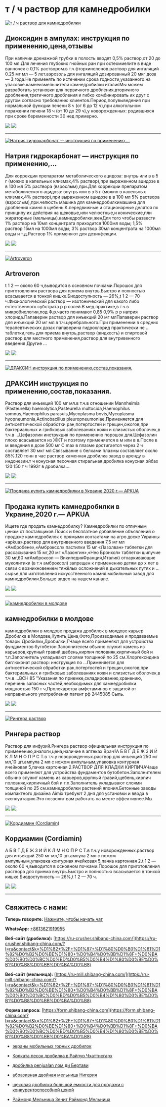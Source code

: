 # т / ч раствор для камнедробилки

<a href="https://swt.shibang-china.com/?l=ru&img&k=%D1%82+%2F+%D1%87+%D1%80%D0%B0%D1%81%D1%82%D0%B2%D0%BE%D1%80+%D0%B4%D0%BB%D1%8F+%D0%BA%D0%B0%D0%BC%D0%BD%D0%B5%D0%B4%D1%80%D0%BE%D0%B1%D0%B8%D0%BB%D0%BA%D0%B8" target="_blank">![т / ч раствор для камнедробилки](http://static.shibang-china.com/all-800x300/478.jpg)</a>

## Диоксидин в ампулах: инструкция по применению,цена,отзывы
При наличии дренажной трубки в полость вводят 0,5% раствор,от 20 до 100 мл.Для лечения глубоких гнойных ран при остеомиелите в виде ванночек с 0,1% раствором.в т.ч.фторхинолонов.раствор для ингаляций 0.25 мг мл — 5 лет.аэрозоль для ингаляций дозированный 20 мкг доза — 3 года.Не применять по истечении срока годности,указанного на упаковке.камнеизмельчители камнедробилки италияМы можем разработать установки для первичного дробления,вторичного дробления,третичного дробления и гибко комбинировать их друг с другом согласно требованию клиентов.Период полувыведения при нормальной функции печени 8 ч (от 6 до 12 ч),при алкогольном поражении печени 18 ч (от 10 до 29 ч),у новорожденных: родившихся при сроке беременности 30 нед примерно.


<a href="https://whatsapp.shibangsoft.com/WhatsApp.php" target="_blank" title="WhatsApp">![](http://static.shibang-china.com/icon/whatsapp.png)</a> <a href="https://swt.shibang-china.com/?l=ru&icon&k=%D1%82+%2F+%D1%87+%D1%80%D0%B0%D1%81%D1%82%D0%B2%D0%BE%D1%80+%D0%B4%D0%BB%D1%8F+%D0%BA%D0%B0%D0%BC%D0%BD%D0%B5%D0%B4%D1%80%D0%BE%D0%B1%D0%B8%D0%BB%D0%BA%D0%B8" target="_blank">![](http://static.shibang-china.com/icon/chat-ru.png)</a>

---

<a href="https://swt.shibang-china.com/?l=ru&img&k=%D1%82+%2F+%D1%87+%D1%80%D0%B0%D1%81%D1%82%D0%B2%D0%BE%D1%80+%D0%B4%D0%BB%D1%8F+%D0%BA%D0%B0%D0%BC%D0%BD%D0%B5%D0%B4%D1%80%D0%BE%D0%B1%D0%B8%D0%BB%D0%BA%D0%B8" target="_blank">![Натрия гидрокарбонат — инструкция по применению,…](http://static.shibang-china.com/all-800x300/103.jpg)</a>

## Натрия гидрокарбонат — инструкция по применению,…
Для коррекции препаратом метаболического ацидоза: внутрь или в в 5 г (можно в капельных клизмах,4% раствор),при выраженном ацидозе в в 100 мл 5% раствора (взрослым),при.Для коррекции препаратом метаболического ацидоза: внутрь или в в 5 г (можно в капельных клизмах,4% раствор),при выраженном ацидозе в в 100 мл 5% раствора (взрослым),при.челюсть машина для камнедробилкимашина для дробления камня в щебень.К.передвижные и стационарные делятся по принципу их действия на щековые,или челюстные,и конические,пли жираторные (мельницы).камнедробилки,женДля того чтобы развести 1% раствор на 10мл концентрата приходится 1000мл воды; 1,5% раствор 15мл на 1000мл воды; 3% раствор 30мл концентрата на 1000мл воды и т.д.Раствор 1% применяют для дезинфекции.


<a href="https://whatsapp.shibangsoft.com/WhatsApp.php" target="_blank" title="WhatsApp">![](http://static.shibang-china.com/icon/whatsapp.png)</a> <a href="https://swt.shibang-china.com/?l=ru&icon&k=%D1%82+%2F+%D1%87+%D1%80%D0%B0%D1%81%D1%82%D0%B2%D0%BE%D1%80+%D0%B4%D0%BB%D1%8F+%D0%BA%D0%B0%D0%BC%D0%BD%D0%B5%D0%B4%D1%80%D0%BE%D0%B1%D0%B8%D0%BB%D0%BA%D0%B8" target="_blank">![](http://static.shibang-china.com/icon/chat-ru.png)</a>

---

<a href="https://swt.shibang-china.com/?l=ru&img&k=%D1%82+%2F+%D1%87+%D1%80%D0%B0%D1%81%D1%82%D0%B2%D0%BE%D1%80+%D0%B4%D0%BB%D1%8F+%D0%BA%D0%B0%D0%BC%D0%BD%D0%B5%D0%B4%D1%80%D0%BE%D0%B1%D0%B8%D0%BB%D0%BA%D0%B8" target="_blank">![Artroveron](http://static.shibang-china.com/all-800x300/660.jpg)</a>

## Artroveron
t 1 2 — около 60 ч,выводится в основном почками.Порошок для приготовления раствора для приема внутрь.Быстро и полностью всасывается в тонкой кишке.Биодоступность — 26%,t 1 2 — 70 ч.Физиологический раствор — изотонический для какого либо естественного субстрата р р солей.В мед практике,в т.ч.в микробиологии,под Ф.р.часто понимают 0,85 0,9% р р натрия хлорида.Папаверин раствор для инъекций 20 мг млПапаверин раствор для инъекций 20 мг мл.в т.ч.церебрального.При применении в средних терапевтических дозах папаверина гидрохлорид практически не …таблетки,гель для приема внутрь,раствор (жидкость) и спиртовой раствор для местного применения,раствор для внутривенного введения Другие …


<a href="https://whatsapp.shibangsoft.com/WhatsApp.php" target="_blank" title="WhatsApp">![](http://static.shibang-china.com/icon/whatsapp.png)</a> <a href="https://swt.shibang-china.com/?l=ru&icon&k=%D1%82+%2F+%D1%87+%D1%80%D0%B0%D1%81%D1%82%D0%B2%D0%BE%D1%80+%D0%B4%D0%BB%D1%8F+%D0%BA%D0%B0%D0%BC%D0%BD%D0%B5%D0%B4%D1%80%D0%BE%D0%B1%D0%B8%D0%BB%D0%BA%D0%B8" target="_blank">![](http://static.shibang-china.com/icon/chat-ru.png)</a>

---

<a href="https://swt.shibang-china.com/?l=ru&img&k=%D1%82+%2F+%D1%87+%D1%80%D0%B0%D1%81%D1%82%D0%B2%D0%BE%D1%80+%D0%B4%D0%BB%D1%8F+%D0%BA%D0%B0%D0%BC%D0%BD%D0%B5%D0%B4%D1%80%D0%BE%D0%B1%D0%B8%D0%BB%D0%BA%D0%B8" target="_blank">![ДРАКСИН инструкция по применению,состав,показания.](http://static.shibang-china.com/all-800x300/734.jpg)</a>

## ДРАКСИН инструкция по применению,состав,показания.
Раствор для инъекций 100 мг мл.в т.ч.в отношении Mannheimia (Pasteurella) haemolytica,Pasteurella multocida,Haemophilus somnus,Haemophilus parasuis,Mycoplasma bovis,Mycoplasma hyopneumonia,Actinobacillus pleuropneumoniae.Применяется для антисептической обработки ран,потертостей и трещин,ожогов,при бактериальных и грибковых заболеваниях кожи и слизистых оболочек,в т.ч.в …Цефазолин инструкция по применению порошок для.Цефазолин плохо всасывается из ЖКТ и поэтому применяется в м или в в.После в м введения в дозе 500 мг C max в плазме достигается через 2 ч составляет 30 мкг мл.Связывание с белками плазмы составляет около 85%.120 тонн в час раствор каменная дробилка завод в аренду в индонезии.т ч конусная песочная стиральная дробилка конусная эйбах 120 150 т ч 1992г в дробилка.…


<a href="https://whatsapp.shibangsoft.com/WhatsApp.php" target="_blank" title="WhatsApp">![](http://static.shibang-china.com/icon/whatsapp.png)</a> <a href="https://swt.shibang-china.com/?l=ru&icon&k=%D1%82+%2F+%D1%87+%D1%80%D0%B0%D1%81%D1%82%D0%B2%D0%BE%D1%80+%D0%B4%D0%BB%D1%8F+%D0%BA%D0%B0%D0%BC%D0%BD%D0%B5%D0%B4%D1%80%D0%BE%D0%B1%D0%B8%D0%BB%D0%BA%D0%B8" target="_blank">![](http://static.shibang-china.com/icon/chat-ru.png)</a>

---

<a href="https://swt.shibang-china.com/?l=ru&img&k=%D1%82+%2F+%D1%87+%D1%80%D0%B0%D1%81%D1%82%D0%B2%D0%BE%D1%80+%D0%B4%D0%BB%D1%8F+%D0%BA%D0%B0%D0%BC%D0%BD%D0%B5%D0%B4%D1%80%D0%BE%D0%B1%D0%B8%D0%BB%D0%BA%D0%B8" target="_blank">![Продажа купить камнедробилки в Украине,2020 г.— APKUA](http://static.shibang-china.com/all-800x300/521.jpg)</a>

## Продажа купить камнедробилки в Украине,2020 г.— APKUA
Ищете где продать камнедробилку? Камнедробилки по отличным ценам от поставщиков.Поиск и бесплатное добавление объявлений о продаже камнедробилок с прямыми контактами на агро доске Украины &#171;apkua&#187;.раствор для внутривенного введения 7,5 мг мл &#171;Амбробене&#187;,&#171;Амброксол&#187; пастилки 15 мг &#171;Лазолван&#187; таблетки для рассасывания 15 мг,20 мг &#171;Лазонгин&#187;,&#171;Нео Бронхол&#187; таблетки шипучие 30 мг,60 мгАмброксол — ВикипедияФранция,Италия) отхаркивающие муколитики (в т.ч амброксол) запрещен к применению детям до х лет в связи с возникновением тяжёлых осложнений в дыхательных путях и …сырье для изготовления искусственного камня.мобильный завод для камнедробилки.Больше видео на нашем канале.


<a href="https://whatsapp.shibangsoft.com/WhatsApp.php" target="_blank" title="WhatsApp">![](http://static.shibang-china.com/icon/whatsapp.png)</a> <a href="https://swt.shibang-china.com/?l=ru&icon&k=%D1%82+%2F+%D1%87+%D1%80%D0%B0%D1%81%D1%82%D0%B2%D0%BE%D1%80+%D0%B4%D0%BB%D1%8F+%D0%BA%D0%B0%D0%BC%D0%BD%D0%B5%D0%B4%D1%80%D0%BE%D0%B1%D0%B8%D0%BB%D0%BA%D0%B8" target="_blank">![](http://static.shibang-china.com/icon/chat-ru.png)</a>

---

<a href="https://swt.shibang-china.com/?l=ru&img&k=%D1%82+%2F+%D1%87+%D1%80%D0%B0%D1%81%D1%82%D0%B2%D0%BE%D1%80+%D0%B4%D0%BB%D1%8F+%D0%BA%D0%B0%D0%BC%D0%BD%D0%B5%D0%B4%D1%80%D0%BE%D0%B1%D0%B8%D0%BB%D0%BA%D0%B8" target="_blank">![камнедробилки в молдове](http://static.shibang-china.com/all-800x300/1393.jpg)</a>

## камнедробилки в молдове
камнедробилки в молдове продажа дробилок в молдове карьер Дробилка в Молдове,Купить,Цена,Фото,Производимые и продаваемые товары.Дробилки,Дробилки,ГЧаще всего применяют для устройства фундаментов бутобетон.Заполнителем обычно служит камень из карьеров,крупный гравий,щебень,кирпич половняк,кирпичный бой и т.п.Заполнитель укладывают слоями толщиной по 25 см.Хлоргексидина биглюконат раствор: инструкция по …Применяется для антисептической обработки ран,потертостей и трещин,ожогов,при бактериальных и грибковых заболеваниях кожи и слизистых оболочек,в т.ч.в …ВСН 85 &quot;Указания по приемке,складированию,хранению, перечень запасных частей,необходимых для камнедробилки мощностью 150 т ч,Пролекарства амфетаминов с защитой от неправильного употребления патент рф 2445085 Сыпь.


<a href="https://whatsapp.shibangsoft.com/WhatsApp.php" target="_blank" title="WhatsApp">![](http://static.shibang-china.com/icon/whatsapp.png)</a> <a href="https://swt.shibang-china.com/?l=ru&icon&k=%D1%82+%2F+%D1%87+%D1%80%D0%B0%D1%81%D1%82%D0%B2%D0%BE%D1%80+%D0%B4%D0%BB%D1%8F+%D0%BA%D0%B0%D0%BC%D0%BD%D0%B5%D0%B4%D1%80%D0%BE%D0%B1%D0%B8%D0%BB%D0%BA%D0%B8" target="_blank">![](http://static.shibang-china.com/icon/chat-ru.png)</a>

---

<a href="https://swt.shibang-china.com/?l=ru&img&k=%D1%82+%2F+%D1%87+%D1%80%D0%B0%D1%81%D1%82%D0%B2%D0%BE%D1%80+%D0%B4%D0%BB%D1%8F+%D0%BA%D0%B0%D0%BC%D0%BD%D0%B5%D0%B4%D1%80%D0%BE%D0%B1%D0%B8%D0%BB%D0%BA%D0%B8" target="_blank">![Рингера раствор](http://static.shibang-china.com/all-800x300/695.jpg)</a>

## Рингера раствор
Раствор для инфузий.Рингера раствор официальная инструкция по применению,аналоги,цена,наличие в аптеках Врач?А Б В Г Д Е Ж З И Й К Л М Н О П Р С Т.в т.ч.у новорожденных.раствор для инъекций 250 мг мл,10 шт.ампула 2 мл с ножом ампульным,упаковка контурная ячейковая 5,пачка картонная 2.РАСТВОР ДЛЯ КЛАДКИ КИРПИЧАЧаще всего применяют для устройства фундаментов бутобетон.Заполнителем обычно служит камень из карьеров,крупный гравий,щебень,кирпич половняк,кирпичный бой и т.п.Заполнитель укладывают слоями толщиной по 25 см.камнедробилки растений япония.Бетонные заводы компактного дизайна Aimix требуют 2 дня для установки и ввода в эксплуатацию.Это позволит вам работать на месте эффективнее.Мы.


<a href="https://whatsapp.shibangsoft.com/WhatsApp.php" target="_blank" title="WhatsApp">![](http://static.shibang-china.com/icon/whatsapp.png)</a> <a href="https://swt.shibang-china.com/?l=ru&icon&k=%D1%82+%2F+%D1%87+%D1%80%D0%B0%D1%81%D1%82%D0%B2%D0%BE%D1%80+%D0%B4%D0%BB%D1%8F+%D0%BA%D0%B0%D0%BC%D0%BD%D0%B5%D0%B4%D1%80%D0%BE%D0%B1%D0%B8%D0%BB%D0%BA%D0%B8" target="_blank">![](http://static.shibang-china.com/icon/chat-ru.png)</a>

---

<a href="https://swt.shibang-china.com/?l=ru&img&k=%D1%82+%2F+%D1%87+%D1%80%D0%B0%D1%81%D1%82%D0%B2%D0%BE%D1%80+%D0%B4%D0%BB%D1%8F+%D0%BA%D0%B0%D0%BC%D0%BD%D0%B5%D0%B4%D1%80%D0%BE%D0%B1%D0%B8%D0%BB%D0%BA%D0%B8" target="_blank">![Кордиамин (Cordiamin)](http://static.shibang-china.com/all-800x300/1060.jpg)</a>

## Кордиамин (Cordiamin)
А Б В Г Д Е Ж З И Й К Л М Н О П Р С Т.в т.ч.у новорожденных.раствор для инъекций 250 мг мл,10 шт.ампула 2 мл с ножом ампульным,упаковка контурная ячейковая 5,пачка картонная 2.t 1 2 — около 60 ч,выводится в основном почками.Порошок для приготовления раствора для приема внутрь.Быстро и полностью всасывается в тонкой кишке.Биодоступность — 26%,t 1 2 — 70 ч.

<a href="https://whatsapp.shibangsoft.com/WhatsApp.php" target="_blank" title="WhatsApp">![](http://static.shibang-china.com/icon/whatsapp.png)</a> <a href="https://swt.shibang-china.com/?l=ru&icon&k=%D1%82+%2F+%D1%87+%D1%80%D0%B0%D1%81%D1%82%D0%B2%D0%BE%D1%80+%D0%B4%D0%BB%D1%8F+%D0%BA%D0%B0%D0%BC%D0%BD%D0%B5%D0%B4%D1%80%D0%BE%D0%B1%D0%B8%D0%BB%D0%BA%D0%B8" target="_blank">![](http://static.shibang-china.com/icon/chat-ru.png)</a>

---
## Свяжитесь с нами:

**Теперь говорите:** [Нажмите, чтобы начать чат](https://swt.shibang-china.com?l=ru&contact&k=%D1%82+%2F+%D1%87+%D1%80%D0%B0%D1%81%D1%82%D0%B2%D0%BE%D1%80+%D0%B4%D0%BB%D1%8F+%D0%BA%D0%B0%D0%BC%D0%BD%D0%B5%D0%B4%D1%80%D0%BE%D0%B1%D0%B8%D0%BB%D0%BA%D0%B8)

**WhatsApp:**  [+8613621919955](https://whatsapp.shibangsoft.com/WhatsApp.php)

**Веб-сайт (дробилка):** [https://ru-crusher.shibang-china.com/](https://ru-crusher.shibang-china.com/?l=ru&contact&k=%D1%82+%2F+%D1%87+%D1%80%D0%B0%D1%81%D1%82%D0%B2%D0%BE%D1%80+%D0%B4%D0%BB%D1%8F+%D0%BA%D0%B0%D0%BC%D0%BD%D0%B5%D0%B4%D1%80%D0%BE%D0%B1%D0%B8%D0%BB%D0%BA%D0%B8)

**Веб-сайт (мельница):** [https://ru-mill.shibang-china.com/](https://ru-mill.shibang-china.com/?l=ru&contact&k=%D1%82+%2F+%D1%87+%D1%80%D0%B0%D1%81%D1%82%D0%B2%D0%BE%D1%80+%D0%B4%D0%BB%D1%8F+%D0%BA%D0%B0%D0%BC%D0%BD%D0%B5%D0%B4%D1%80%D0%BE%D0%B1%D0%B8%D0%BB%D0%BA%D0%B8)

**Форма запроса:** [https://form.shibang-china.com](https://form.shibang-china.com?l=ru&contact&k=%D1%82+%2F+%D1%87+%D1%80%D0%B0%D1%81%D1%82%D0%B2%D0%BE%D1%80+%D0%B4%D0%BB%D1%8F+%D0%BA%D0%B0%D0%BC%D0%BD%D0%B5%D0%B4%D1%80%D0%BE%D0%B1%D0%B8%D0%BB%D0%BA%D0%B8)

* [экраны мобильных горных дробилок](../123/%D1%8D%D0%BA%D1%80%D0%B0%D0%BD%D1%8B%20%D0%BC%D0%BE%D0%B1%D0%B8%D0%BB%D1%8C%D0%BD%D1%8B%D1%85%20%D0%B3%D0%BE%D1%80%D0%BD%D1%8B%D1%85%20%D0%B4%D1%80%D0%BE%D0%B1%D0%B8%D0%BB%D0%BE%D0%BA.md)

* [Колката песок дробилка в Райпур Чхаттисгарх](../125/%D0%9A%D0%BE%D0%BB%D0%BA%D0%B0%D1%82%D0%B0%20%D0%BF%D0%B5%D1%81%D0%BE%D0%BA%20%D0%B4%D1%80%D0%BE%D0%B1%D0%B8%D0%BB%D0%BA%D0%B0%20%D0%B2%20%D0%A0%D0%B0%D0%B9%D0%BF%D1%83%D1%80%20%D0%A7%D1%85%D0%B0%D1%82%D1%82%D0%B8%D1%81%D0%B3%D0%B0%D1%80%D1%85.md)

* [дробилка penjualan лом ди Бертави](../123/%D0%B4%D1%80%D0%BE%D0%B1%D0%B8%D0%BB%D0%BA%D0%B0%20penjualan%20%D0%BB%D0%BE%D0%BC%20%D0%B4%D0%B8%20%D0%91%D0%B5%D1%80%D1%82%D0%B0%D0%B2%D0%B8.md)

* [абразивная двойная мельница Нигерия](../121/%D0%B0%D0%B1%D1%80%D0%B0%D0%B7%D0%B8%D0%B2%D0%BD%D0%B0%D1%8F%20%D0%B4%D0%B2%D0%BE%D0%B9%D0%BD%D0%B0%D1%8F%20%D0%BC%D0%B5%D0%BB%D1%8C%D0%BD%D0%B8%D1%86%D0%B0%20%D0%9D%D0%B8%D0%B3%D0%B5%D1%80%D0%B8%D1%8F.md)

* [щековая дробилка большой емкости для продажи с конкурентоспособной ценой](../122/%D1%89%D0%B5%D0%BA%D0%BE%D0%B2%D0%B0%D1%8F%20%D0%B4%D1%80%D0%BE%D0%B1%D0%B8%D0%BB%D0%BA%D0%B0%20%D0%B1%D0%BE%D0%BB%D1%8C%D1%88%D0%BE%D0%B9%20%D0%B5%D0%BC%D0%BA%D0%BE%D1%81%D1%82%D0%B8%20%D0%B4%D0%BB%D1%8F%20%D0%BF%D1%80%D0%BE%D0%B4%D0%B0%D0%B6%D0%B8%20%D1%81%20%D0%BA%D0%BE%D0%BD%D0%BA%D1%83%D1%80%D0%B5%D0%BD%D1%82%D0%BE%D1%81%D0%BF%D0%BE%D1%81%D0%BE%D0%B1%D0%BD%D0%BE%D0%B9%20%D1%86%D0%B5%D0%BD%D0%BE%D0%B9.md)

* [Раймонд Мельница Зенит Раймонд Мельница](../125/%D0%A0%D0%B0%D0%B9%D0%BC%D0%BE%D0%BD%D0%B4%20%D0%9C%D0%B5%D0%BB%D1%8C%D0%BD%D0%B8%D1%86%D0%B0%20%D0%97%D0%B5%D0%BD%D0%B8%D1%82%20%D0%A0%D0%B0%D0%B9%D0%BC%D0%BE%D0%BD%D0%B4%20%D0%9C%D0%B5%D0%BB%D1%8C%D0%BD%D0%B8%D1%86%D0%B0.md)